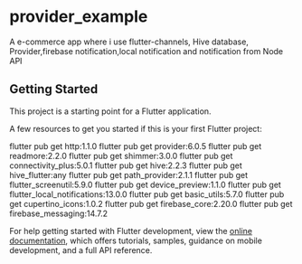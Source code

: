 # provider_example

A e-commerce app where i use flutter-channels, Hive database, Provider,firebase notification,local notification and notification from Node API 

## Getting Started

This project is a starting point for a Flutter application.

A few resources to get you started if this is your first Flutter project:

flutter pub get http:1.1.0
flutter pub get provider:6.0.5
flutter pub get readmore:2.2.0
flutter pub get shimmer:3.0.0
flutter pub get connectivity_plus:5.0.1
flutter pub get hive:2.2.3
flutter pub get hive_flutter:any
flutter pub get path_provider:2.1.1
flutter pub get flutter_screenutil:5.9.0
flutter pub get device_preview:1.1.0
flutter pub get flutter_local_notifications:13.0.0
flutter pub get basic_utils:5.7.0
flutter pub get cupertino_icons:1.0.2
flutter pub get firebase_core:2.20.0
flutter pub get firebase_messaging:14.7.2

For help getting started with Flutter development, view the
[online documentation](https://docs.flutter.dev/), which offers tutorials,
samples, guidance on mobile development, and a full API reference.
